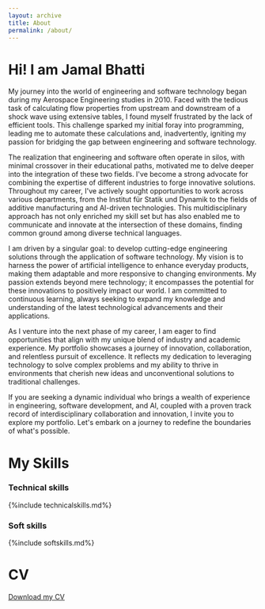 ```yaml
---
layout: archive
title: About
permalink: /about/
---
```


# Hi! I am Jamal Bhatti
My journey into the world of engineering and software technology began during my Aerospace Engineering studies in 2010. Faced with the tedious task of calculating flow properties from upstream and downstream of a shock wave using extensive tables, I found myself frustrated by the lack of efficient tools. This challenge sparked my initial foray into programming, leading me to automate these calculations and, inadvertently, igniting my passion for bridging the gap between engineering and software technology.

The realization that engineering and software often operate in silos, with minimal crossover in their educational paths, motivated me to delve deeper into the integration of these two fields. I've become a strong advocate for combining the expertise of different industries to forge innovative solutions. Throughout my career, I've actively sought opportunities to work across various departments, from the Institut für Statik und Dynamik to the fields of additive manufacturing and AI-driven technologies. This multidisciplinary approach has not only enriched my skill set but has also enabled me to communicate and innovate at the intersection of these domains, finding common ground among diverse technical languages.

I am driven by a singular goal: to develop cutting-edge engineering solutions through the application of software technology. My vision is to harness the power of artificial intelligence to enhance everyday products, making them adaptable and more responsive to changing environments. My passion extends beyond mere technology; it encompasses the potential for these innovations to positively impact our world. I am committed to continuous learning, always seeking to expand my knowledge and understanding of the latest technological advancements and their applications.

As I venture into the next phase of my career, I am eager to find opportunities that align with my unique blend of industry and academic experience. My portfolio showcases a journey of innovation, collaboration, and relentless pursuit of excellence. It reflects my dedication to leveraging technology to solve complex problems and my ability to thrive in environments that cherish new ideas and unconventional solutions to traditional challenges.

If you are seeking a dynamic individual who brings a wealth of experience in engineering, software development, and AI, coupled with a proven track record of interdisciplinary collaboration and innovation, I invite you to explore my portfolio. Let's embark on a journey to redefine the boundaries of what's possible.

# My Skills
### Technical skills

{%include technicalskills.md%}

### Soft skills

{%include softskills.md%}

# CV
[Download my CV](/assets/cv/bhatti_jamal_cv.pdf)
